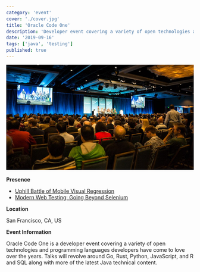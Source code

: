 ```yaml
---
category: 'event'
cover: './cover.jpg'
title: 'Oracle Code One'
description: 'Developer event covering a variety of open technologies and programming languages developers have come to love over the years'
date: '2019-09-16'
tags: ['java', 'testing']
published: true
---
```

![cover](./cover.jpg)

**Presence**

- [Uphill Battle of Mobile Visual Regression](https://dvinnik.dev/presentations/2018/uphill-battle-of-mobile-testing) 
- [Modern Web Testing: Going Beyond Selenium](https://dvinnik.dev/presentations/2018/modern-web-testing_going-beyond-selenium)

**Location**

San Francisco, CA, US

**Event Information**

Oracle Code One is a developer event covering a variety of open technologies and programming languages developers have come to love over the years. Talks will revolve around Go, Rust, Python, JavaScript, and R and SQL along with more of the latest Java technical content. 

